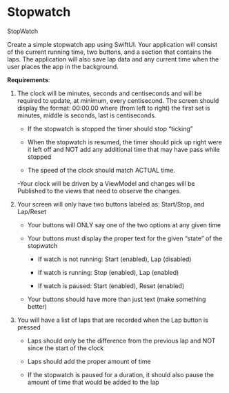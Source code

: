 # Stopwatch
StopWatch

Create a simple stopwatch app using SwiftUI. Your application will consist of the current running time, two buttons, and a section that contains the laps. The application will also save lap data and any current time when the user places the app in the background.



**Requirements**:

1. The clock will be minutes, seconds and centiseconds and will be required to update, at minimum, every centisecond. The screen should display the format: 00:00.00 where (from left to right) the first set is minutes, middle is seconds, last is centiseconds. 
    - If the stopwatch is stopped the timer should stop “ticking”

    - When the stopwatch is resumed, the timer should pick up right were it left off and NOT add any additional time that may have pass while stopped

    - The speed of the clock should match ACTUAL time.

    -Your clock will be driven by a ViewModel and changes will be Published to the views that need to observe the changes.

2. Your screen will only have two buttons labeled as: Start/Stop, and Lap/Reset 

    - Your buttons will ONLY say one of the two options at any given time

    - Your buttons must display the proper text for the given “state” of the stopwatch

      - If watch is not running: Start (enabled), Lap (disabled)

      - If watch is running: Stop (enabled), Lap (enabled)

      - If watch is paused: Start (enabled), Reset (enabled)

    - Your buttons should have more than just text (make something better) 

3. You will have a list of laps that are recorded when the Lap button is pressed 

    - Laps should only be the difference from the previous lap and NOT since the start of the clock

    - Laps should add the proper amount of time

    - If the stopwatch is paused for a duration, it should also pause the amount of time that would be added to the lap

